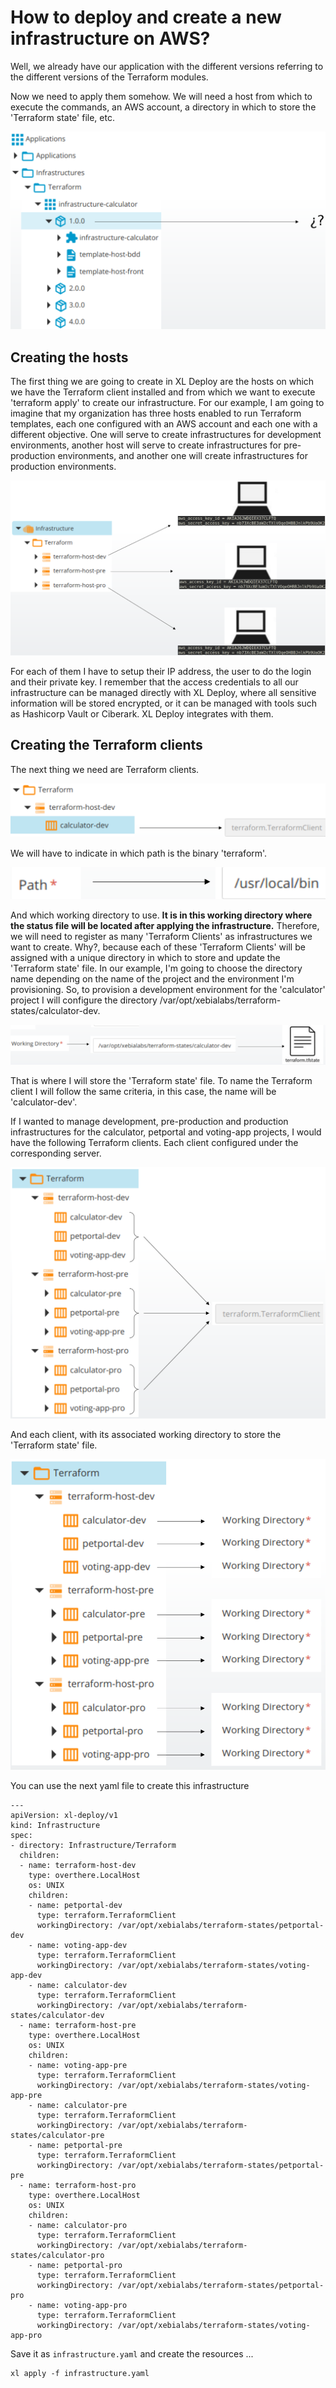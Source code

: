 # How to deploy and create a new infrastructure on AWS?
Well, we already have our application with the different versions referring to the different versions of the Terraform modules.

Now we need to apply them somehow. We will need a host from which to execute the commands, an AWS account, a directory in which to store the 'Terraform state' file, etc.

![xlrelease image](img_009.png)

## Creating the hosts

The first thing we are going to create in XL Deploy are the hosts on which we have the Terraform client installed and from which we want to execute 'terraform apply' to create our infrastructure. For our example, I am going to imagine that my organization has three hosts enabled to run Terraform templates, each one configured with an AWS account and each one with a different objective. One will serve to create infrastructures for development environments, another host will serve to create infrastructures for pre-production environments, and another one will create infrastructures for production environments.

![xlrelease image](img_010.png)

For each of them I have to setup their IP address, the user to do the login and their private key. I remember that the access credentials to all our infrastructure can be managed directly with XL Deploy, where all sensitive information will be stored encrypted, or it can be managed with tools such as Hashicorp Vault or Ciberark. XL Deploy integrates with them.

## Creating the Terraform clients

The next thing we need are Terraform clients.

![xlrelease image](img_011.png)

We will have to indicate in which path is the binary 'terraform'.

![xlrelease image](img_013.png)

And which working directory to use. **It is in this working directory where the status file will be located after applying the infrastructure.** Therefore, we will need to register as many 'Terraform Clients' as infrastructures we want to create. Why?, because each of these 'Terraform Clients' will be assigned with a unique directory in which to store and update the 'Terraform state' file. In our example, I'm going to choose the directory name depending on the name of the project and the environment I'm provisioning. So, to provision a development environment for the 'calculator' project I will configure the directory
/var/opt/xebialabs/terraform-states/calculator-dev.

![xlrelease image](img_014.png)

That is where I will store the 'Terraform state' file. To name the Terraform client I will follow the same criteria, in this case, the name will be 'calculator-dev'.

If I wanted to manage development, pre-production and production infrastructures for the calculator, petportal and voting-app projects, I would have the following Terraform clients. Each client configured under the corresponding server.

![xlrelease image](img_015.png)

And each client, with its associated working directory to store the 'Terraform state' file.

![xlrelease image](img_016.png)

You can use the next yaml file to create this infrastructure
```
---
apiVersion: xl-deploy/v1
kind: Infrastructure
spec:
- directory: Infrastructure/Terraform
  children:
  - name: terraform-host-dev
    type: overthere.LocalHost
    os: UNIX
    children:
    - name: petportal-dev
      type: terraform.TerraformClient
      workingDirectory: /var/opt/xebialabs/terraform-states/petportal-dev
    - name: voting-app-dev
      type: terraform.TerraformClient
      workingDirectory: /var/opt/xebialabs/terraform-states/voting-app-dev
    - name: calculator-dev
      type: terraform.TerraformClient
      workingDirectory: /var/opt/xebialabs/terraform-states/calculator-dev
  - name: terraform-host-pre
    type: overthere.LocalHost
    os: UNIX
    children:
    - name: voting-app-pre
      type: terraform.TerraformClient
      workingDirectory: /var/opt/xebialabs/terraform-states/voting-app-pre
    - name: calculator-pre
      type: terraform.TerraformClient
      workingDirectory: /var/opt/xebialabs/terraform-states/calculator-pre
    - name: petportal-pre
      type: terraform.TerraformClient
      workingDirectory: /var/opt/xebialabs/terraform-states/petportal-pre
  - name: terraform-host-pro
    type: overthere.LocalHost
    os: UNIX
    children:
    - name: calculator-pro
      type: terraform.TerraformClient
      workingDirectory: /var/opt/xebialabs/terraform-states/calculator-pro
    - name: petportal-pro
      type: terraform.TerraformClient
      workingDirectory: /var/opt/xebialabs/terraform-states/petportal-pro
    - name: voting-app-pro
      type: terraform.TerraformClient
      workingDirectory: /var/opt/xebialabs/terraform-states/voting-app-pro
```

Save it as `infrastructure.yaml` and create the resources ...

```
xl apply -f infrastructure.yaml
```
